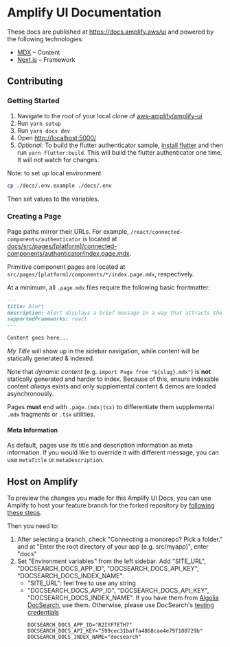 # Amplify UI Documentation

These docs are published at https://docs.amplify.aws/ui and powered by the following technologies:

- [MDX](https://mdxjs.com/) – Content
- [Next.js](https://nextjs.org/) – Framework

## Contributing

### Getting Started

1. Navigate to the _root_ of your local clone of [aws-amplify/amplify-ui](https://github.com/aws-amplify/amplify-ui)
1. Run `yarn setup`
1. Run `yarn docs dev`
1. Open <http://localhost:5000/>
1. _Optional:_ To build the flutter authenticator sample, [install flutter](https://docs.flutter.dev/get-started/install) and then run `yarn flutter:build`. This will build the flutter authenticator one time. It will not watch for changes.

Note: to set up local environment

```sh
cp ./docs/.env.example ./docs/.env
```

Then set values to the variables.

### Creating a Page

Page paths mirror their URLs. For example, `/react/connected-components/authenticator` is located at [docs/src/pages/[platform]/connected-components/authenticator/index.page.mdx](src/pages/[platform]/components/authenticator/index.page.mdx).

Primitive component pages are located at `src/pages/[platform]/components/*/index.page.mdx`, respectively.

At a minimum, all `.page.mdx` files require the following basic frontmatter:

```md
---
title: Alert
description: Alert displays a brief message in a way that attracts the user’s attention without interrupting their task.
supportedFrameworks: react
---

Content goes here...
```

_My Title_ will show up in the sidebar navigation, while content will be statically generated & indexed.

Note that _dynamic content_ (e.g. `import Page from "${slug}.mdx"`) is **not** statically generated
and harder to index. Because of this, ensure indexable content _always_ exists and only supplemental
content & demos are loaded asynchronously.

Pages **must** end with `.page.(mdx|tsx)` to differentiate them supplemental
`.mdx` fragments or `.tsx` utilities.

#### Meta Information

As default, pages use its title and description information as meta information. If you would like to override it with different message, you can use `metaTitle` or `metaDescription`.

## Host on Amplify

To preview the changes you made for this Amplify UI Docs, you can use Amplify to host your feature branch for the forked repository by [following these steps](https://docs.amplify.aws/guides/hosting/git-based-deployments/q/platform/js/#4-deploy-your-app-to-aws-amplify).

Then you need to:

1. After selecting a branch, check "Connecting a monorepo? Pick a folder." and at "Enter the root directory of your app (e.g. src/myapp)", enter "docs"
2. Set "Environment variables" from the left sidebar. Add "SITE_URL", "DOCSEARCH_DOCS_APP_ID", "DOCSEARCH_DOCS_API_KEY", "DOCSEARCH_DOCS_INDEX_NAME".
   - "SITE_URL": feel free to use any string
   - "DOCSEARCH_DOCS_APP_ID", "DOCSEARCH_DOCS_API_KEY", "DOCSEARCH_DOCS_INDEX_NAME". If you have them from [Algolia DocSearch](https://docsearch.algolia.com/), use them. Otherwise, please use DocSearch's [testing credentials](https://docsearch.algolia.com/docs/DocSearch-v3)
     ```
     DOCSEARCH_DOCS_APP_ID="R2IYF7ETH7"
     DOCSEARCH_DOCS_API_KEY="599cec31baffa4868cae4e79f180729b"
     DOCSEARCH_DOCS_INDEX_NAME="docsearch"
     ```
